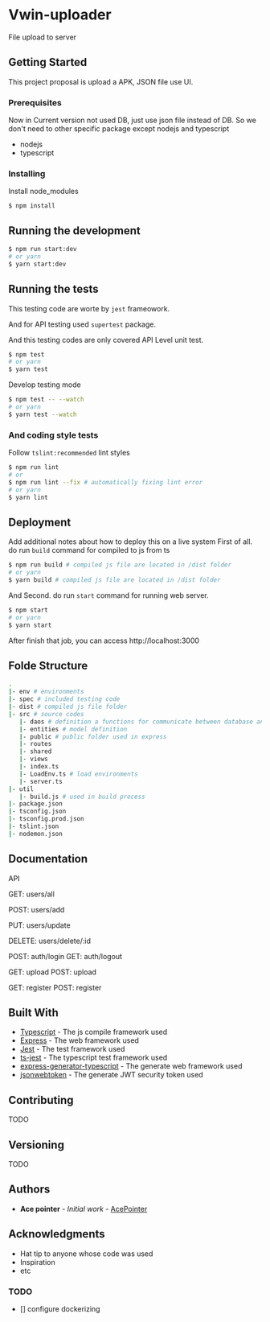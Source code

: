 # Vwin-uploader

File upload to server

## Getting Started

This project proposal is upload a APK, JSON file use UI.


### Prerequisites

Now in Current version not used DB, just use json file instead of DB.
So we don't need to other specific package except nodejs and typescript

* nodejs
* typescript

### Installing

Install node_modules

```
$ npm install
```


## Running the development

```bash
$ npm run start:dev
# or yarn
$ yarn start:dev
```

## Running the tests

This testing code are worte by `jest` frameowork.

And for API testing used `supertest` package.

And this testing codes are only covered API Level unit test.

```bash
$ npm test
# or yarn
$ yarn test
```

Develop testing mode

```bash
$ npm test -- --watch
# or yarn
$ yarn test --watch
```

### And coding style tests

Follow `tslint:recommended` lint styles

```bash
$ npm run lint
# or
$ npm run lint --fix # automatically fixing lint error
# or yarn
$ yarn lint
```

## Deployment

Add additional notes about how to deploy this on a live system
First of all. do run `build` command for compiled to js from ts

```bash
$ npm run build # compiled js file are located in /dist folder
# or yarn
$ yarn build # compiled js file are located in /dist folder
```

And Second. do run `start` command for running web server.

```bash
$ npm start
# or yarn
$ yarn start
```

After finish that job, you can access http://localhost:3000


## Folde Structure

```bash
. 
|- env # environments
|- spec # included testing code
|- dist # compiled js file folder
|- src # source codes
   |- daos # definition a functions for communicate between database and object
   |- entities # model definition
   |- public # public folder used in express
   |- routes
   |- shared
   |- views
   |- index.ts
   |- LoadEnv.ts # load environments
   |- server.ts
|- util
   |- build.js # used in build process
|- package.json
|- tsconfig.json
|- tsconfig.prod.json
|- tslint.json
|- nodemon.json
```

## Documentation

API

GET: users/all

POST: users/add

PUT: users/update

DELETE: users/delete/:id

POST: auth/login
GET: auth/logout

GET: upload
POST: upload


GET: register
POST: register
    


## Built With

* [Typescript](https://www.typescriptlang.org/docs/) - The js compile framework used
* [Express](https://expressjs.com/en/api.html) - The web framework used
* [Jest](http://www.dropwizard.io/1.0.2/docs/) - The test framework used
* [ts-jest](http://www.dropwizard.io/1.0.2/docs/) - The typescript test framework used
* [express-generator-typescript](https://github.com/seanpmaxwell/express-generator-typescript) - The generate web framework used
* [jsonwebtoken](https://github.com/auth0/node-jsonwebtoken#readme) - The generate JWT security token used


## Contributing

TODO

## Versioning

TODO

## Authors

* **Ace pointer** - *Initial work* - [AcePointer](https://github.com/AcePointer/)

## Acknowledgments

* Hat tip to anyone whose code was used
* Inspiration
* etc

### TODO

- [] configure dockerizing
